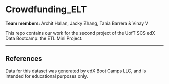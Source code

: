 # Crowdfunding_ELT

**Team members:** Archit Hallan, Jacky Zhang, Tania Barrera & Vinay V

This repo contains our work for the second project of the UofT SCS edX Data Bootcamp: the ETL Mini Project.

---

## References

Data for this dataset was generated by edX Boot Camps LLC, and is intended for educational purposes only.
